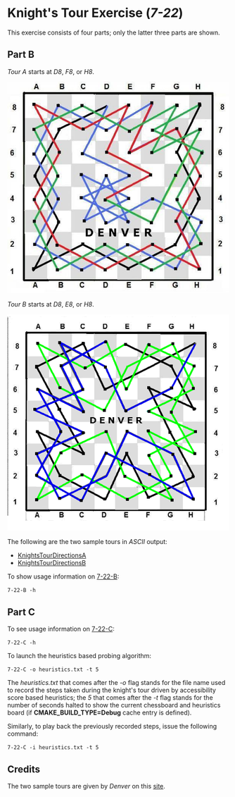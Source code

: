 # Knight's Tour Exercise (*7-22*)
This exercise consists of four parts; only the latter three parts are shown.

## Part B
*Tour A* starts at *D8*, *F8*, or *H8*.

![KnightsTourDirectionsA](./KnightsTourDirectionsA.jpg)

*Tour B* starts at *D8*, *E8*, or *H8*.

![KnightsTourDirectionsB](./KnightsTourDirectionsB.jpg)

The following are the two sample tours in *ASCII* output:

* [KnightsTourDirectionsA](./KnightsTourDirectionsA.txt)
* [KnightsTourDirectionsB](./KnightsTourDirectionsB.txt)

To show usage information on [7-22-B](./7-22-B.cpp):
```
7-22-B -h
```

## Part C
To see usage information on [7-22-C](./7-22-C.cpp):
```
7-22-C -h
```

To launch the heuristics based probing algorithm:
```
7-22-C -o heuristics.txt -t 5
```
The *heuristics.txt* that comes after the *-o* flag stands for the file name
used to record the steps taken during the knight's tour driven by
accessibility score based heuristics; the *5* that comes after the *-t* flag
stands for the number of seconds halted to show the current chessboard
and heuristics board (if **CMAKE_BUILD_TYPE=Debug** cache entry is defined).

Similarly, to play back the previously recorded steps, issue the following
command:
```
7-22-C -i heuristics.txt -t 5
```

## Credits
The two sample tours are given by *Denver* on this [site][KNT].

[KNT]: https://www.chess.com/chessopedia/view/knights-tour
